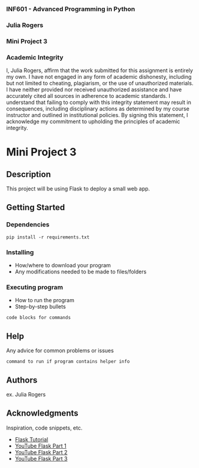 ### INF601 - Advanced Programming in Python
### Julia Rogers
### Mini Project 3

### Academic Integrity

I, Julia Rogers, affirm that the work submitted for this assignment
is entirely my own. I have not engaged in any form of academic dishonesty,
including but not limited to cheating, plagiarism, or the use of
unauthorized materials. I have neither provided nor received unauthorized
assistance and have accurately cited all sources in adherence to academic
standards. I understand that failing to comply with this integrity
statement may result in consequences, including disciplinary actions as
determined by my course instructor and outlined in institutional policies.
By signing this statement, I acknowledge my commitment to upholding the
principles of academic integrity.

# Mini Project 3

## Description

This project will be using Flask to deploy a small web app.

## Getting Started

### Dependencies

```
pip install -r requirements.txt
```

### Installing

* How/where to download your program
* Any modifications needed to be made to files/folders

### Executing program

* How to run the program
* Step-by-step bullets
```
code blocks for commands
```

## Help

Any advice for common problems or issues
```
command to run if program contains helper info
```

## Authors

ex. Julia Rogers

## Acknowledgments

Inspiration, code snippets, etc.
* [Flask Tutorial](https://flask.palletsprojects.com/en/stable/tutorial/)
* [YouTube Flask Part 1](https://www.youtube.com/watch?v=Yry14DldSvs)
* [YouTube Flask Part 2](https://www.youtube.com/watch?v=ueZepb0qFvA)
* [YouTube Flask Part 3](https://www.youtube.com/watch?v=WuT-bi6ctjc)
